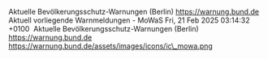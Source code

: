 Aktuelle Bevölkerungsschutz-Warnungen (Berlin) https://warnung.bund.de Aktuell vorliegende Warnmeldungen - MoWaS Fri, 21 Feb 2025 03:14:32 +0100 ![]() Aktuelle Bevölkerungsschutz-Warnungen (Berlin) https://warnung.bund.de https://warnung.bund.de/assets/images/icons/ic\_mowa.png
